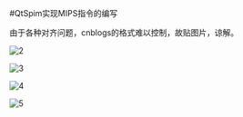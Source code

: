 #QtSpim实现MIPS指令的编写

由于各种对齐问题，cnblogs的格式难以控制，故贴图片，谅解。

![2](http://images0.cnblogs.com/blog2015/701997/201507/211358186912541.jpg)

![3](http://images0.cnblogs.com/blog2015/701997/201507/211358356448628.jpg)

![4](http://images0.cnblogs.com/blog2015/701997/201507/211358480511505.jpg)

![5](http://images0.cnblogs.com/blog2015/701997/201507/211359003017895.jpg)